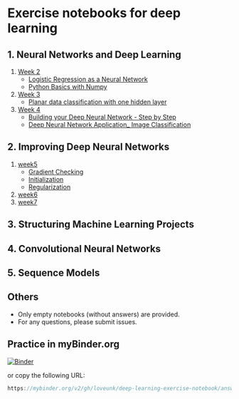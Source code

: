 # Exercise notebooks for deep learning
## 1. Neural Networks and Deep Learning
1. [Week 2](1.%20Neural%20Networks%20and%20Deep%20Learning/Week%202)
   * [Logistic Regression as a Neural Network](1.%20Neural%20Networks%20and%20Deep%20Learning/Week%202/Logistic%20Regression%20as%20a%20Neural%20Network)
   * [Python Basics with Numpy](1.%20Neural%20Networks%20and%20Deep%20Learning/Week%202/Python%20Basics%20with%20Numpy)
1. [Week 3](1.%20Neural%20Networks%20and%20Deep%20Learning/Week%203)
   * [Planar data classification with one hidden layer](1.%20Neural%20Networks%20and%20Deep%20Learning/Week%203/Planar%20data%20classification%20with%20one%20hidden%20layer)
1. [Week 4](1.%20Neural%20Networks%20and%20Deep%20Learning/Week%204)
   * [Building your Deep Neural Network - Step by Step](1.%20Neural%20Networks%20and%20Deep%20Learning/Week%204/Building%20your%20Deep%20Neural%20Network%20-%20Step%20by%20Step)
   * [Deep Neural Network Application_ Image Classification](1.%20Neural%20Networks%20and%20Deep%20Learning/Week%204/Deep%20Neural%20Network%20Application_%20Image%20Classification)
## 2. Improving Deep Neural Networks
1. [week5](2.%20Improving%20Deep%20Neural%20Networks/week5)
   * [Gradient Checking](2.%20Improving%20Deep%20Neural%20Networks/week5/Gradient%20Checking)
   * [Initialization](2.%20Improving%20Deep%20Neural%20Networks/week5/Initialization)
   * [Regularization](2.%20Improving%20Deep%20Neural%20Networks/week5/Regularization)
1. [week6](2.%20Improving%20Deep%20Neural%20Networks/week6)
1. [week7](2.%20Improving%20Deep%20Neural%20Networks/week7)
## 3. Structuring Machine Learning Projects
## 4. Convolutional Neural Networks
## 5. Sequence Models
## Others
* Only empty notebooks (without answers) are provided.
* For any questions, please submit issues.

## Practice in myBinder.org

[![Binder](https://mybinder.org/badge_logo.svg)](https://mybinder.org/v2/gh/loveunk/deep-learning-exercise-notebook/answers)

or copy the following URL:

```js
https://mybinder.org/v2/gh/loveunk/deep-learning-exercise-notebook/answers
